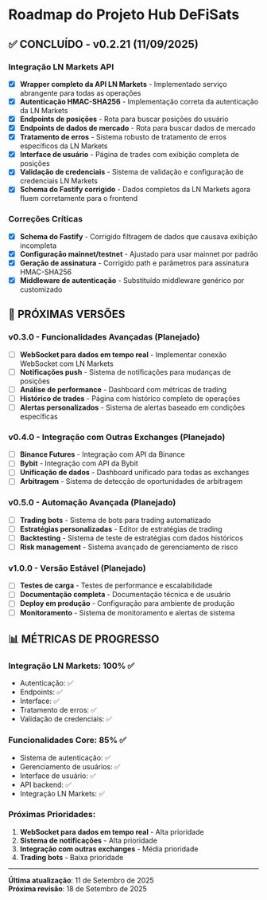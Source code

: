 # Roadmap do Projeto Hub DeFiSats

## ✅ CONCLUÍDO - v0.2.21 (11/09/2025)

### Integração LN Markets API
- [x] **Wrapper completo da API LN Markets** - Implementado serviço abrangente para todas as operações
- [x] **Autenticação HMAC-SHA256** - Implementação correta da autenticação da LN Markets
- [x] **Endpoints de posições** - Rota para buscar posições do usuário
- [x] **Endpoints de dados de mercado** - Rota para buscar dados de mercado
- [x] **Tratamento de erros** - Sistema robusto de tratamento de erros específicos da LN Markets
- [x] **Interface de usuário** - Página de trades com exibição completa de posições
- [x] **Validação de credenciais** - Sistema de validação e configuração de credenciais LN Markets
- [x] **Schema do Fastify corrigido** - Dados completos da LN Markets agora fluem corretamente para o frontend

### Correções Críticas
- [x] **Schema do Fastify** - Corrigido filtragem de dados que causava exibição incompleta
- [x] **Configuração mainnet/testnet** - Ajustado para usar mainnet por padrão
- [x] **Geração de assinatura** - Corrigido path e parâmetros para assinatura HMAC-SHA256
- [x] **Middleware de autenticação** - Substituído middleware genérico por customizado

## 🚀 PRÓXIMAS VERSÕES

### v0.3.0 - Funcionalidades Avançadas (Planejado)
- [ ] **WebSocket para dados em tempo real** - Implementar conexão WebSocket com LN Markets
- [ ] **Notificações push** - Sistema de notificações para mudanças de posições
- [ ] **Análise de performance** - Dashboard com métricas de trading
- [ ] **Histórico de trades** - Página com histórico completo de operações
- [ ] **Alertas personalizados** - Sistema de alertas baseado em condições específicas

### v0.4.0 - Integração com Outras Exchanges (Planejado)
- [ ] **Binance Futures** - Integração com API da Binance
- [ ] **Bybit** - Integração com API da Bybit
- [ ] **Unificação de dados** - Dashboard unificado para todas as exchanges
- [ ] **Arbitragem** - Sistema de detecção de oportunidades de arbitragem

### v0.5.0 - Automação Avançada (Planejado)
- [ ] **Trading bots** - Sistema de bots para trading automatizado
- [ ] **Estratégias personalizadas** - Editor de estratégias de trading
- [ ] **Backtesting** - Sistema de teste de estratégias com dados históricos
- [ ] **Risk management** - Sistema avançado de gerenciamento de risco

### v1.0.0 - Versão Estável (Planejado)
- [ ] **Testes de carga** - Testes de performance e escalabilidade
- [ ] **Documentação completa** - Documentação técnica e de usuário
- [ ] **Deploy em produção** - Configuração para ambiente de produção
- [ ] **Monitoramento** - Sistema de monitoramento e alertas de sistema

## 📊 MÉTRICAS DE PROGRESSO

### Integração LN Markets: 100% ✅
- Autenticação: ✅
- Endpoints: ✅
- Interface: ✅
- Tratamento de erros: ✅
- Validação de credenciais: ✅

### Funcionalidades Core: 85% ✅
- Sistema de autenticação: ✅
- Gerenciamento de usuários: ✅
- Interface de usuário: ✅
- API backend: ✅
- Integração LN Markets: ✅

### Próximas Prioridades:
1. **WebSocket para dados em tempo real** - Alta prioridade
2. **Sistema de notificações** - Alta prioridade
3. **Integração com outras exchanges** - Média prioridade
4. **Trading bots** - Baixa prioridade

---

**Última atualização**: 11 de Setembro de 2025  
**Próxima revisão**: 18 de Setembro de 2025
